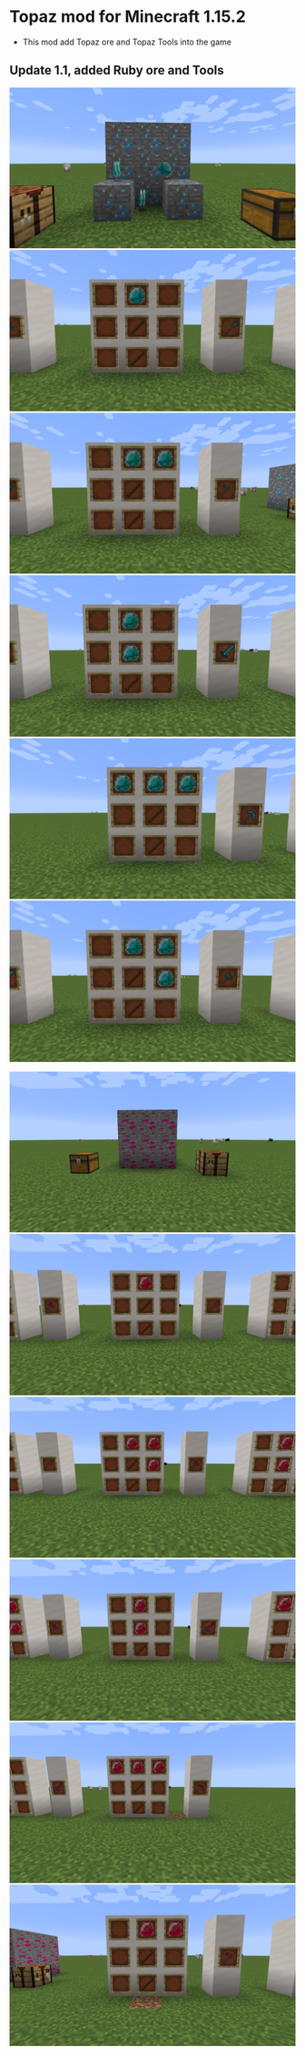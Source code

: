 # Topaz mod for Minecraft 1.15.2

* This mod add Topaz ore and Topaz Tools into the game

## Update 1.1, added Ruby ore and Tools

![](screenshots/screen1.png)
![](screenshots/screen2.png)
![](screenshots/screen3.png)
![](screenshots/screen4.png)
![](screenshots/screen5.png)
![](screenshots/screen6.png)

![](screenshots/screen7.png)
![](screenshots/screen8.png)
![](screenshots/screen9.png)
![](screenshots/screen10.png)
![](screenshots/screen11.png)
![](screenshots/screen12.png)
